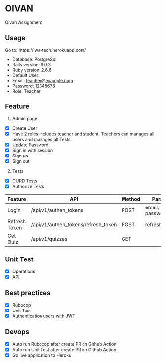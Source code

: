 # OIVAN
Oivan Assignment
## Usage

Go to: https://iwa-tech.herokuapp.com/
- Database: PostgreSql
- Rails version: 6.0.3
- Ruby version: 2.6.6
- Default User:
- Email: teacher@example.com
- Password: 12345678
- Role: Teacher

## Feature
1. Admin page
  - [X] Create User
  - [X] Have 2 roles includes teacher and student. Teachers can manages all users and manages all Tests.
  - [X] Update Password
  - [X] Sign in with session
  - [X] Sign up
  - [X] Sign out

2. Tests
  - [X] CURD Tests
  - [X] Authorize Tests

| Feature       | API           | Method        | Params        | Headers       |
| ------------- | ------------- | ------------- | ------------- | ------------- |
| Login         | /api/v1/authen_tokens  | POST  | email, password |   |
| Refresh Token  | /api/v1/authen_tokens/refresh_token  | POST  | refresh_token |   |
| Get Quiz  | /api/v1/quizzes  | GET  |  | AUTHORIZATION  | 

## Unit Test
  - [X] Operations
  - [X] API

## Best practices
  - [X] Rubocop
  - [X] Unit Test
  - [X] Authentication users with JWT
## Devops
  - [X] Auto run Rubocop after create PR on Github Action
  - [X] Auto run Unit Test after create PR on Github Action
  - [X] Go live application to Heroku
